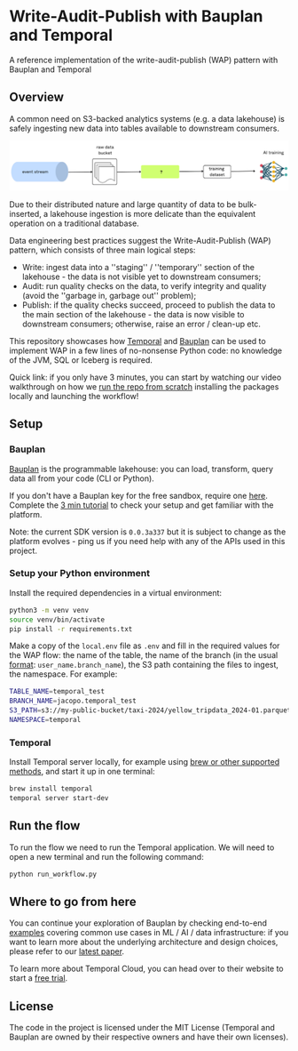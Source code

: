 # Write-Audit-Publish with Bauplan and Temporal
A reference implementation of the write-audit-publish (WAP) pattern with Bauplan and Temporal

## Overview

A common need on S3-backed analytics systems (e.g. a data lakehouse) is safely ingesting new data into tables available to downstream consumers. 

![WAP](img/wap.jpg)

Due to their distributed nature and large quantity of data to be bulk-inserted, a lakehouse ingestion is more delicate than the equivalent operation on a traditional database. 

Data engineering best practices suggest the Write-Audit-Publish (WAP) pattern, which consists of three main logical steps:

* Write: ingest data into a ''staging'' / ''temporary'' section of the lakehouse - the data is not visible yet to downstream consumers;
* Audit: run quality checks on the data, to verify integrity and quality (avoid the ''garbage in, garbage out'' problem);
* Publish: if the quality checks succeed, proceed to publish the data to the main section of the lakehouse - the data is now visible to downstream consumers; otherwise, raise an error / clean-up etc.

This repository showcases how [Temporal](https://temporal.io) and [Bauplan](https://www.bauplanlabs.com/) can be used to implement WAP in a few lines of no-nonsense Python code: no knowledge of the JVM, SQL or Iceberg is required.

Quick link: if you only have 3 minutes, you can start by watching our video walkthrough on how we [run the repo from scratch](https://www.loom.com/share/817d6f3fe9d14dc7866789617a9a6eed) installing the packages locally and launching the workflow!

## Setup

### Bauplan

[Bauplan](https://www.bauplanlabs.com) is the programmable lakehouse: you can load, transform, query data all from your code (CLI or Python).

If you don't have a Bauplan key for the free sandbox, require one [here](https://www.bauplanlabs.com/#join). Complete the [3 min tutorial](https://docs.bauplanlabs.com/en/latest/tutorial/index.html) to check your setup and get familiar with the platform.

Note: the current SDK version is `0.0.3a337` but it is subject to change as the platform evolves - ping us if you need help with any of the APIs used in this project.

### Setup your Python environment

Install the required dependencies in a virtual environment:

```bash
python3 -m venv venv
source venv/bin/activate
pip install -r requirements.txt
```

Make a copy of the `local.env` file as `.env` and fill in the required values for the WAP flow: the name of the table, the name of the branch (in the usual [format](https://docs.bauplanlabs.com/en/latest/concepts/branches.html): `user_name.branch_name`), the S3 path containing the files to ingest, the namespace. For example:

```bash
TABLE_NAME=temporal_test
BRANCH_NAME=jacopo.temporal_test
S3_PATH=s3://my-public-bucket/taxi-2024/yellow_tripdata_2024-01.parquet
NAMESPACE=temporal
```

### Temporal

Install Temporal server locally, for example using [brew or other supported methods](https://learn.temporal.io/getting_started/python/dev_environment/), and start it up in one terminal:

```bash
brew install temporal
temporal server start-dev
```

## Run the flow

To run the flow we need to run the Temporal application. We will need to open a new terminal and run the following command:

```bash
python run_workflow.py
```

## Where to go from here

You can continue your exploration of Bauplan by checking end-to-end [examples](https://docs.bauplanlabs.com/en/latest/examples/index.html) covering common use cases in ML / AI / data infrastructure: if you want to learn more about the underlying architecture and design choices, please refer to our [latest paper](https://arxiv.org/pdf/2410.17465).

To learn more about Temporal Cloud, you can head over to their website to start a [free trial](https://temporal.io/cloud).

## License

The code in the project is licensed under the MIT License (Temporal and Bauplan are owned by their respective owners and have their own licenses). 
